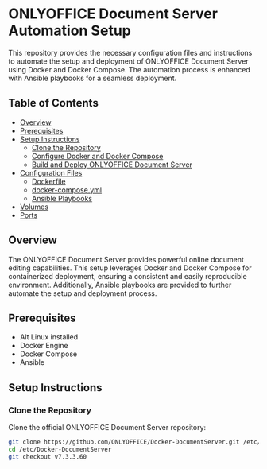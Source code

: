 # ONLYOFFICE Document Server Automation Setup

This repository provides the necessary configuration files and instructions to automate the setup and deployment of ONLYOFFICE Document Server using Docker and Docker Compose. The automation process is enhanced with Ansible playbooks for a seamless deployment.

## Table of Contents
- [Overview](#overview)
- [Prerequisites](#prerequisites)
- [Setup Instructions](#setup-instructions)
  - [Clone the Repository](#clone-the-repository)
  - [Configure Docker and Docker Compose](#configure-docker-and-docker-compose)
  - [Build and Deploy ONLYOFFICE Document Server](#build-and-deploy-onlyoffice-document-server)
- [Configuration Files](#configuration-files)
  - [Dockerfile](#dockerfile)
  - [docker-compose.yml](#docker-composeyml)
  - [Ansible Playbooks](#ansible-playbooks)
- [Volumes](#volumes)
- [Ports](#ports)

## Overview

The ONLYOFFICE Document Server provides powerful online document editing capabilities. This setup leverages Docker and Docker Compose for containerized deployment, ensuring a consistent and easily reproducible environment. Additionally, Ansible playbooks are provided to further automate the setup and deployment process.

## Prerequisites

- Alt Linux installed
- Docker Engine
- Docker Compose
- Ansible

## Setup Instructions

### Clone the Repository

Clone the official ONLYOFFICE Document Server repository:

```bash
git clone https://github.com/ONLYOFFICE/Docker-DocumentServer.git /etc/Docker-DocumentServer
cd /etc/Docker-DocumentServer
git checkout v7.3.3.60
